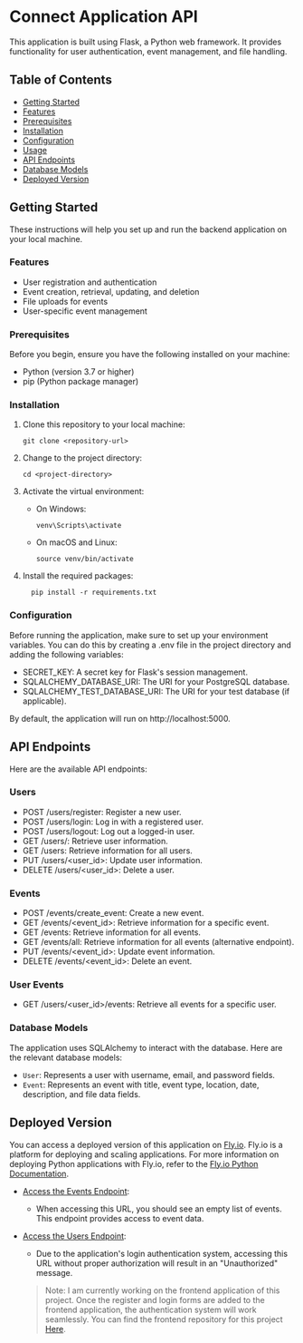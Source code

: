# Connect Application API

This application is built using Flask, a Python web framework. It provides functionality for user authentication, event management, and file handling.

## Table of Contents
- [Getting Started](#getting-started)
- [Features](#features)
- [Prerequisites](#prerequisites)
- [Installation](#installation)
- [Configuration](#configuration)
- [Usage](#usage)
- [API Endpoints](#api-endpoints)
- [Database Models](#database-models)
- [Deployed Version](#deployed-version) 

## Getting Started

These instructions will help you set up and run the backend application on your local machine.

### Features

- User registration and authentication
- Event creation, retrieval, updating, and deletion
- File uploads for events
- User-specific event management

### Prerequisites

Before you begin, ensure you have the following installed on your machine:

- Python (version 3.7 or higher)
- pip (Python package manager)

### Installation

1. Clone this repository to your local machine:

   ```shell
   git clone <repository-url>

2. Change to the project directory:
   ```shell
   cd <project-directory>

3. Activate the virtual environment:
   - On Windows:
      ```shell
      venv\Scripts\activate
   - On macOS and Linux:
     ```shell
     source venv/bin/activate

4. Install the required packages:
   ```shell
     pip install -r requirements.txt

### Configuration
Before running the application, make sure to set up your environment variables. You can do this by creating a .env file in the project directory and adding the following variables:

- SECRET_KEY: A secret key for Flask's session management.
- SQLALCHEMY_DATABASE_URI: The URI for your PostgreSQL database.
- SQLALCHEMY_TEST_DATABASE_URI: The URI for your test database (if applicable).

By default, the application will run on http://localhost:5000.

## API Endpoints
Here are the available API endpoints:

### Users
- POST /users/register: Register a new user.
- POST /users/login: Log in with a registered user.
- POST /users/logout: Log out a logged-in user.
- GET /users/<username>: Retrieve user information.
- GET /users: Retrieve information for all users.
- PUT /users/<user_id>: Update user information.
- DELETE /users/<user_id>: Delete a user.

### Events
- POST /events/create_event: Create a new event.
- GET /events/<event_id>: Retrieve information for a specific event.
- GET /events: Retrieve information for all events.
- GET /events/all: Retrieve information for all events (alternative endpoint).
- PUT /events/<event_id>: Update event information.
- DELETE /events/<event_id>: Delete an event.

### User Events
- GET /users/<user_id>/events: Retrieve all events for a specific user.

### Database Models
The application uses SQLAlchemy to interact with the database. Here are the relevant database models:

- `User`: Represents a user with username, email, and password fields.
- `Event`: Represents an event with title, event type, location, date, description, and file data fields.

## Deployed Version

You can access a deployed version of this application on [Fly.io](https://fly.io). Fly.io is a platform for deploying and scaling applications. For more information on deploying Python applications with Fly.io, refer to the [Fly.io Python Documentation](https://fly.io/docs/languages-and-frameworks/python/).

- [Access the Events Endpoint](https://icy-surf-5897.fly.dev/events):
  - When accessing this URL, you should see an empty list of events. This endpoint provides access to event data.

- [Access the Users Endpoint](https://icy-surf-5897.fly.dev/users):
  - Due to the application's login authentication system, accessing this URL without proper authorization will result in an "Unauthorized" message. 

  > Note: I am currently working on the frontend application of this project. Once the register and login forms are added to the frontend application, the authentication system will work seamlessly. You can find the frontend repository for this project [Here](https://github.com/doinyco/connect-application-frontend).
